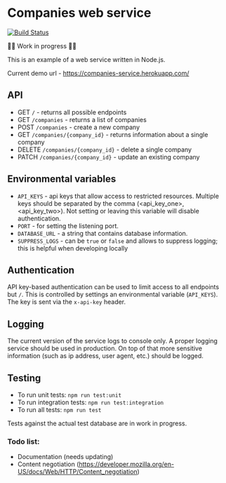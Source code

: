 # Companies web service

[![Build Status](https://travis-ci.com/davidc6/companies-service.svg?token=rQoC61ZuGqZDdxu3Y8ZD&branch=main)](https://travis-ci.com/davidc6/companies-service)

:construction::construction_worker: Work in progress :construction::construction_worker:

This is an example of a web service written in Node.js.

Current demo url - https://companies-service.herokuapp.com/

## API

* GET `/` - returns all possible endpoints
* GET `/companies` - returns a list of companies
* POST `/companies` - create a new company
* GET `/companies/{company_id}` - returns information about a single company
* DELETE `/companies/{company_id}` - delete a single company
* PATCH `/companies/{company_id}` - update an existing company

## Environmental variables

* `API_KEYS` - api keys that allow access to restricted resources. Multiple keys should be separated by the comma (<api_key_one>,<api_key_two>). Not setting or leaving this variable will disable authentication.
* `PORT` - for setting the listening port.
* `DATABASE_URL` - a string that contains database information.
* `SUPPRESS_LOGS` - can be `true` or `false` and allows to suppress logging; this is helpful when developing locally

## Authentication

API key-based authentication can be used to limit access to all endpoints but `/`. This is controlled by settings an environmental variable (`API_KEYS`). The key is sent via the `x-api-key` header.

## Logging

The current version of the service logs to console only. A proper logging service should be used in production. On top of that more sensitive information (such as ip address, user agent, etc.) should be logged.

## Testing

* To run unit tests: `npm run test:unit`
* To run integration tests: `npm run test:integration`
* To run all tests: `npm run test`

Tests against the actual test database are in work in progress. 

### Todo list:

- Documentation (needs updating)
- Content negotiation (https://developer.mozilla.org/en-US/docs/Web/HTTP/Content_negotiation)
